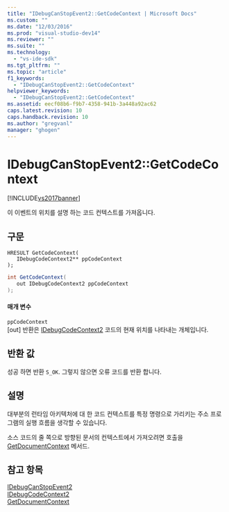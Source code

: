 ```yaml
---
title: "IDebugCanStopEvent2::GetCodeContext | Microsoft Docs"
ms.custom: ""
ms.date: "12/03/2016"
ms.prod: "visual-studio-dev14"
ms.reviewer: ""
ms.suite: ""
ms.technology: 
  - "vs-ide-sdk"
ms.tgt_pltfrm: ""
ms.topic: "article"
f1_keywords: 
  - "IDebugCanStopEvent2::GetCodeContext"
helpviewer_keywords: 
  - "IDebugCanStopEvent2::GetCodeContext"
ms.assetid: eecf08b6-f9b7-4358-941b-3a448a92ac62
caps.latest.revision: 10
caps.handback.revision: 10
ms.author: "gregvanl"
manager: "ghogen"
---
```

# IDebugCanStopEvent2::GetCodeContext
[!INCLUDE[vs2017banner](../../../code-quality/includes/vs2017banner.md)]

이 이벤트의 위치를 설명 하는 코드 컨텍스트를 가져옵니다.  
  
## 구문  
  
```cpp#  
HRESULT GetCodeContext(   
   IDebugCodeContext2** ppCodeContext  
);  
```  
  
```c#  
int GetCodeContext(   
   out IDebugCodeContext2 ppCodeContext  
);  
```  
  
#### 매개 변수  
 `ppCodeContext`  
 \[out\] 반환은 [IDebugCodeContext2](../../../extensibility/debugger/reference/idebugcodecontext2.md) 코드의 현재 위치를 나타내는 개체입니다.  
  
## 반환 값  
 성공 하면 반환 `S_OK`. 그렇지 않으면 오류 코드를 반환 합니다.  
  
## 설명  
 대부분의 런타임 아키텍처에 대 한 코드 컨텍스트를 특정 명령으로 가리키는 주소 프로그램의 실행 흐름을 생각할 수 있습니다.  
  
 소스 코드의 줄 쪽으로 방향된 문서의 컨텍스트에서 가져오려면 호출을 [GetDocumentContext](../../../extensibility/debugger/reference/idebugcanstopevent2-getdocumentcontext.md) 메서드.  
  
## 참고 항목  
 [IDebugCanStopEvent2](../../../extensibility/debugger/reference/idebugcanstopevent2.md)   
 [IDebugCodeContext2](../../../extensibility/debugger/reference/idebugcodecontext2.md)   
 [GetDocumentContext](../../../extensibility/debugger/reference/idebugcanstopevent2-getdocumentcontext.md)